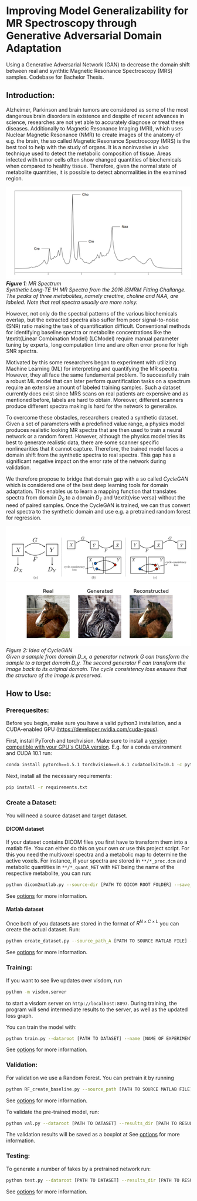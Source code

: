 # Improving Model Generalizability for MR Spectroscopy through Generative Adversarial Domain Adaptation 

Using a Generative Adversarial Network (GAN) to decrease the domain shift between real and synthtic Magnetic Resonance Spectroscopy (MRS) samples. Codebase for Bachelor Thesis.

## Introduction:
Alzheimer, Parkinson and brain tumors are considered as some of the most dangerous brain disorders in existence and despite of recent advances in science, researches are not yet able to accurately diagnose or treat these diseases. Additionally to Magnetic Resonance Imaging (MRI), which uses Nuclear Magnetic Resonance (NMR) to create images of the anatomy of e.g. the brain, the so called Magnetic Resonance Spectroscopy (MRS) is the best tool to help with the study of organs. It is a noninvasive *in vivo* technique used to detect the metabolic composition of tissue. Areas infected with tumor cells often show changed quantities of biochemicals when compared to healthy tissue. Therefore, given the normal state of metabolite quantities, it is possible to detect abnormalities in the examined region.

![MR spectra](docs/images/Basis_spectra_labelled_long_echo.png)
***Figure 1**: MR Spectrum  
Synthetic Long‐TE 1H MR Spectra from the 2016 ISMRM Fitting Challange. The peaks of three metabolites, namely creatine, choline and NAA, are labeled. Note that real spectra usually are more noisy.*

However, not only do the spectral patterns of the various biochemicals overlap, but the extracted spectra also suffer from poor signal-to-noise (SNR) ratio making the task of quantification difficult. Conventional methods for identifying baseline spectra or metabolite concentrations like the \textit{Linear Combination Model} (LCModel) require manual parameter tuning by experts, long computation time and are often error prone for high SNR spectra. 

Motivated by this some researchers began to experiment with utilizing Machine Learning (ML) for interpreting and quantifying the MR spectra. However, they all face the same fundamental problem. To successfully train a robust ML model that can later perform quantification tasks on a spectrum require an extensive amount of labeled training samples. Such a dataset currently does exist since MRS scans on real patients are expensive and as mentioned before, labels are hard to obtain. Moreover, different scanners produce different spectra making is hard for the network to generalize. 

To overcome these obstacles, researchers created a synthetic dataset. Given a set of parameters with a predefined value range, a physics model produces realistic looking MR spectra that are then used to train a neural network or a random forest. However, although the physics model tries its best to generate realistic data, there are some scanner specific nonlinearities that it cannot capture. Therefore, the trained model faces a domain shift from the synthetic spectra to real spectra. This gap has a significant negative impact on the error rate of the network during validation.

We therefore propose to bridge that domain gap with a so called *CycleGAN* which is considered one of the best deep learning tools for domain adaptation. This enables us to learn a mapping function that translates spectra from domain $D_S$ to a domain $D_T$ and \textit{vise versa} without the need of paired samples. Once the CycleGAN is trained, we can thus convert real spectra to the synthetic domain and use e.g. a pretrained random forest for regression.

![CycleGAN](docs/images/cyclegan.png)  
![CycleGAN](docs/images/real-gen-rec.png)  
*Figure 2: Idea of CycleGAN*  
*Given a sample from domain D_x, a generator network G can transform the sample to a target domain D_y. The second generator F can transform the image back to its original domain. The cycle consistency loss ensures that the structure of the image is preserved.*

## How to Use:
### Prerequesites:
Before you begin, make sure you have a valid python3 installation, and a CUDA-enabled GPU (https://developer.nvidia.com/cuda-gpus).

First, install PyTorch and torchvision. Make sure to install a [version compatible with your GPU's CUDA version](https://pytorch.org/get-started/previous-versions/). E.g. for a conda environment and CUDA 10.1 run:
```sh
conda install pytorch==1.5.1 torchvision==0.6.1 cudatoolkit=10.1 -c pytorch
```

Next, install all the necessary requirements:
```sh
pip install -r requirements.txt
```

### Create a Dataset:
You will need a source dataset and target dataset.
#### DICOM dataset
If your dataset contains DICOM files you first have to transform them into a matlab file. You can either do this on your own or use this project script.
For this you need the multivoxel spectra and a metabolic map to determine the active voxels.
For instance, if your spectra are stored in `**/*_proc.dcm` and metabolic quantities in `**/*_quant_MET` with `MET` being the name of the respective metabolite, you can run:
```sh
python dicom2matlab.py --source-dir [PATH TO DICOM ROOT FOLDER] --save_dir [PATH TO SAVE FOLDER] --file_ext_spectra "_proc.dcm" --file_ext_metabolite "_quant_"
```
See [options](options/README.md) for more information.


#### Matlab dataset
Once both of you datasets are stored in the format of $R^{N\times C \times L}$ you can create the actual dataset.
Run:
```sh
python create_dataset.py --source_path_A [PATH TO SOURCE MATLAB FILE] --A_mat_var_name [NAME OF SOURCE MATLAB VARIABLE] --source_path_B [PATH TO TARGET MATLAB FILE] --B_mat_var_name [NAME OF TARGET MATLAB VARIABLE] --save_dir [PATH TO SAVE FOLDER] --name [NAME OF DATASET]
```
See [options](options/README.md) for more information.

### Training:
If you want to see live updates over visdom, run
```sh
python -m visdom.server
```
to start a visdom server on `http://localhost:8097`. During training, the program will send intermediate results to the server, as well as the updated loss graph.

You can train the model with:
```sh
python train.py --dataroot [PATH TO DATASET] --name [NAME OF EXPERIMENT] --model [GAN MODEL] --batch_size [BATCH SIZE] --n_epochs 15
```
See [options](options/README.md) for more information.


### Validation:
For validation we use a Random Forest. You can pretrain it by running
```sh
python RF_create_baseline.py --source_path [PATH TO SOURCE MATLAB FILE] --source_var_name [NAME OF MATLAB VARIABLE] --target_path [PATH TO TARGET MATLAB FILE] --target_var_name [NAME OF MATLAB VARIABLE]
```
See [options](options/README.md) for more information.

To validate the pre-trained model, run:
```sh
python val.py --dataroot [PATH TO DATASET] --results_dir [PATH TO RESULTS FOLDER] --name [NAME OF EXPERIMENT] --model [GAN MODEL] --rf_path [PATH TO RANDOM FOREST] --num_test [NUMBER OF BATCHES]
```

The validation results will be saved as a boxplot at 
See [options](options/README.md) for more information.

### Testing:
To generate a number of fakes by a pretrained network run:
```sh
python test.py --dataroot [PATH TO DATASET] --results_dir [PATH TO RESULTS FOLDER] --name [NAME OF EXPERIMENT] --model [GAN MODEL] --num_test [NUMBER OF BATCHES]
```
See [options](options/README.md) for more information.